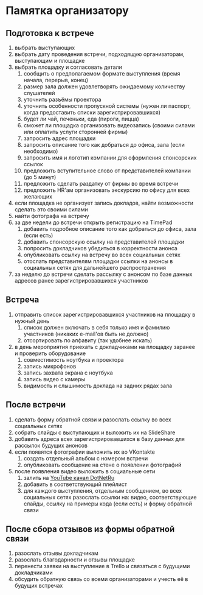 # Памятка организатору

## Подготовка к встрече

1. выбрать выступающих
1. выбрать дату проведения встречи, подходящую организаторам, выступающим и площадке
1. выбрать площадку и согласовать детали
    1. сообщить о предполагаемом формате выступления (время начала, перерыв, конец)
    1. размер зала должен удовлетворять ожидаемому количеству слушателей
    1. уточнить разъёмы проектора
    1. уточнить особенности пропускной системы (нужен ли паспорт, когда предоставить списки зарегистрировавшихся)
    1. будет ли чай, печеньки, еда (пироги, пицца)
    1. сможет ли площадка организовать видеозапись (своими силами или оплатить услуги сторонней фирмы)
    1. запросить адрес площадки
    1. запросить описание того как добраться до офиса, зала (если необходимо)
    1. запросить имя и логотип компании для оформления спонсорских ссылок
    1. предложить вступительное слово от представителей компании (до 5 минут)
    1. предложить сделать раздатку от фирмы во время встречи
    1. предложить HR'ам организовать экскурсию по офису для всех желающих
1. если площадка не организует запись докладов, найти возможности сделать это своими силами
1. найти фотографа на встречу
1. за две недели до встречи открыть регистрацию на TimePad
    1. добавить подробное описание того как добраться до офиса, зала (если есть)
    1. добавить спонсорскую ссылку на представителей площадки
    1. попросить докладчиков убедиться в корректности анонса
    1. опубликовать ссылку на встречу во всех социальных сетях
    1. отослать представителям площадки ссылки на анонсы в социальных сетях для дальнейшего распространения
1. за неделю до встречи сделать рассылку с анонсом по базе данных адресов ранее зарегистрировавшихся участников

## Встреча

1. отправить список зарегистрировавшихся участников на площадку в нужный день
    1. список должен включать в себя только имя и фамилию участников (никаких e-mail'ов быть не должно)
    1. отсортировать по алфавиту (так удобнее искать)
1. в день мероприятия приехать с докладчиками на площадку заранее и проверить оборудование
    1. совместимость ноутбука и проектора
    1. запись микрофонов
    1. запись захвата экрана с ноутбука
    1. запись видео с камеры
    1. видимость и слышимость доклада на задних рядах зала

## После встречи

1. сделать форму обратной связи и разослать ссылку во всех социальных сетях
1. собрать слайды с выступающих и выложить их на SlideShare
1. добавить адреса всех зарегистрировавшихся в базу данных для рассылок будущих анонсов
1. если появятся фотографии выложить их во VKontakte
    1. создать отдельный альбом с номером встречи
    1. опубликовать сообщение на стене о появлении фотографий
1. после появления видео выложить в социальные сети
    1. залить на [YouTube канал DotNetRu](https://www.youtube.com/channel/UCHFl23Ah_l4gEUTXYUStQdQ)
    1. добавить в соответствующий плейлист
    1. для каждого выступления, отдельным сообщением, во всех социальных сетях разослать ссылки на: видео, соответствующие слайды, ссылку на примеры кода (если есть) и форму обратной связи

## После сбора отзывов из формы обратной связи

1. разослать отзывы докладчикам
1. разослать благодарности и отзывы площадке
1. перенести заявки на выступление в Trello и связаться с будущими докладчиками
1. обсудить обратную связь со всеми организаторами и учесть её в будущих встречах